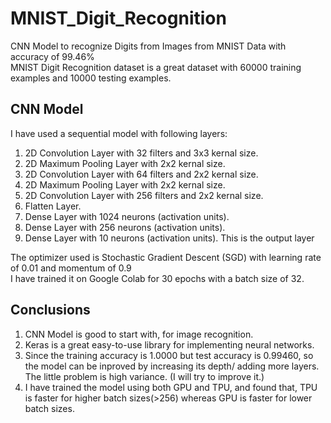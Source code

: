 # MNIST_Digit_Recognition
CNN Model to recognize Digits from Images from MNIST Data with accuracy of 99.46%  
MNIST Digit Recognition dataset is a great dataset with 60000 training examples and 10000 testing examples.  

## CNN Model
I have used a sequential model with following layers:  
1. 2D Convolution Layer with 32 filters and 3x3 kernal size.  
2. 2D Maximum Pooling Layer with 2x2 kernal size.  
3. 2D Convolution Layer with 64 filters and 2x2 kernal size.  
4. 2D Maximum Pooling Layer with 2x2 kernal size.  
5. 2D Convolution Layer with 256 filters and 2x2 kernal size.  
6. Flatten Layer.  
7. Dense Layer with 1024 neurons (activation units).  
8. Dense Layer with 256 neurons (activation units).  
9. Dense Layer with 10 neurons (activation units). This is the output layer  

The optimizer used is Stochastic Gradient Descent (SGD) with learning rate of 0.01 and momentum of 0.9  
I have trained it on Google Colab for 30 epochs with a batch size of 32.  

## Conclusions
1. CNN Model is good to start with, for image recognition.  
2. Keras is a great easy-to-use library for implementing neural networks.  
2. Since the training accuracy is 1.0000 but test accuracy is 0.99460, so the model can be inproved by increasing its depth/ adding more layers. The little problem is high variance. (I will try to improve it.)  
3. I have trained the model using both GPU and TPU, and found that, TPU is faster for higher batch sizes(>256) whereas GPU is faster for lower batch sizes.  

